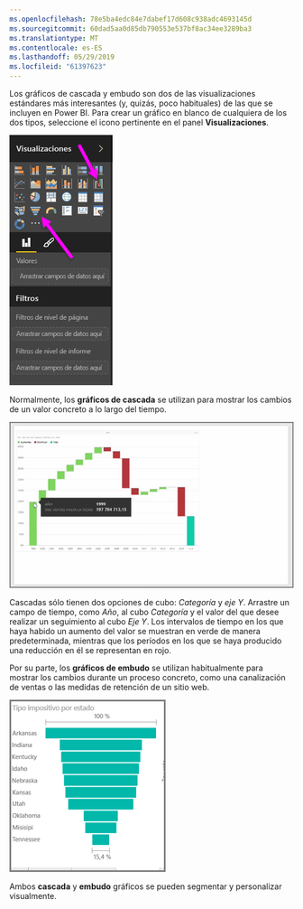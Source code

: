 ```yaml
---
ms.openlocfilehash: 78e5ba4edc84e7dabef17d608c938adc4693145d
ms.sourcegitcommit: 60dad5aa0d85db790553e537bf8ac34ee3289ba3
ms.translationtype: MT
ms.contentlocale: es-ES
ms.lasthandoff: 05/29/2019
ms.locfileid: "61397623"
---
```

Los gráficos de cascada y embudo son dos de las visualizaciones estándares más interesantes (y, quizás, poco habituales) de las que se incluyen en Power BI. Para crear un gráfico en blanco de cualquiera de los dos tipos, seleccione el icono pertinente en el panel **Visualizaciones**.

![](media/3-8-create-waterfall-funnel-charts/3-8_1.png)

Normalmente, los **gráficos de cascada** se utilizan para mostrar los cambios de un valor concreto a lo largo del tiempo.

![](media/3-8-create-waterfall-funnel-charts/3-8_2.png)

Cascadas sólo tienen dos opciones de cubo: *Categoría* y *eje Y*. Arrastre un campo de tiempo, como *Año*, al cubo *Categoría* y el valor del que desee realizar un seguimiento al cubo *Eje Y*. Los intervalos de tiempo en los que haya habido un aumento del valor se muestran en verde de manera predeterminada, mientras que los períodos en los que se haya producido una reducción en él se representan en rojo.

Por su parte, los **gráficos de embudo** se utilizan habitualmente para mostrar los cambios durante un proceso concreto, como una canalización de ventas o las medidas de retención de un sitio web.

![](media/3-8-create-waterfall-funnel-charts/3-8_3.png)

Ambos **cascada** y **embudo** gráficos se pueden segmentar y personalizar visualmente.

